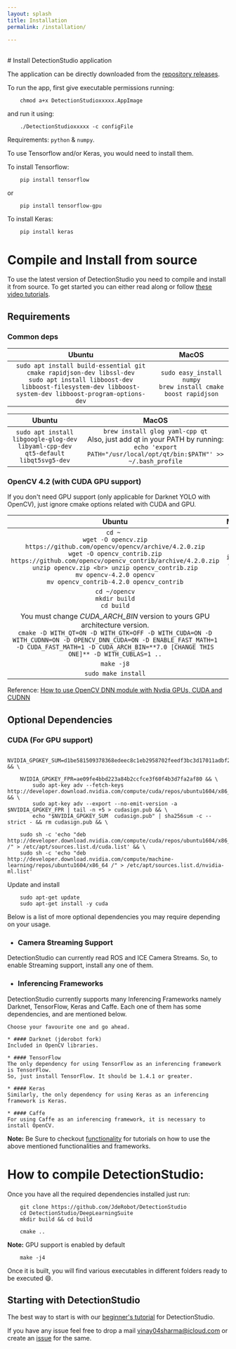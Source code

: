 ```yaml
---
layout: splash
title: Installation
permalink: /installation/

---
```


<br>
# Install DetectionStudio application
 
The application can be directly downloaded from the [repository releases](https://github.com/JdeRobot/DetectionStudio/releases/tag/continuous).

To run the app, first give executable permissions running:  
```
    chmod a+x DetectionStudioxxxxx.AppImage
```
and run it using:  
```
    ./DetectionStudioxxxxx -c configFile
```


Requirements: `python` & `numpy`.

To use Tensorflow and/or Keras, you would need to install them.

To install Tensorflow:
```
    pip install tensorflow
```
or

```
    pip install tensorflow-gpu
```
To install Keras:
```
    pip install keras
```

# Compile and Install from source
To use the latest version of DetectionStudio you need to compile and install it from source.
To get started you can either read along or follow [these video tutorials](https://www.youtube.com/watch?v=HYuFFTnEn5s&list=PLgB5c9xg9C91DJ30WFlHfHAhMECeho-gU).
## Requirements

### Common deps


| Ubuntu   |      MacOS      |  
|:-------------:|:-------------:|
| `sudo apt install build-essential git cmake rapidjson-dev libssl-dev` <br> `sudo apt install libboost-dev libboost-filesystem-dev libboost-system-dev libboost-program-options-dev` | `sudo easy_install numpy` <br> `brew install cmake boost rapidjson` | 
       

| Ubuntu   |      MacOS      |  
|:-------------:|:-------------:|
| `sudo apt install libgoogle-glog-dev libyaml-cpp-dev qt5-default libqt5svg5-dev` |    `brew install glog yaml-cpp qt` <br> Also, just add qt in your PATH by running: <br> `echo 'export PATH="/usr/local/opt/qt/bin:$PATH"' >> ~/.bash_profile`   |

### OpenCV 4.2 (with CUDA GPU support) 

If you don't need GPU support (only applicable for Darknet YOLO with OpenCV), just ignore cmake options related with CUDA and GPU.

| Ubuntu   |      MacOS      |  
|:-------------:|:-------------:|
| `cd ~ `<br> `wget -O opencv.zip https://github.com/opencv/opencv/archive/4.2.0.zip` <br> `wget -O opencv_contrib.zip https://github.com/opencv/opencv_contrib/archive/4.2.0.zip` <br> `unzip opencv.zip <br> unzip opencv_contrib.zip` <br> `mv opencv-4.2.0 opencv` <br> `mv opencv_contrib-4.2.0 opencv_contrib` | `brew install opencv` |
| `cd ~/opencv` <br> `mkdir build` <br> `cd build` | |
|  You must change *CUDA_ARCH_BIN* version to yours GPU architecture version. <br> `cmake -D WITH_QT=ON -D WITH_GTK=OFF -D WITH_CUDA=ON -D WITH_CUDNN=ON -D OPENCV_DNN_CUDA=ON -D ENABLE_FAST_MATH=1 -D CUDA_FAST_MATH=1 -D CUDA_ARCH_BIN=**7.0 [CHANGE THIS ONE]** -D WITH_CUBLAS=1 ..` | |
| `make -j8` | |
| `sudo make install` | |

Reference: [How to use OpenCV DNN module with Nvdia GPUs, CUDA and CUDNN](https://www.pyimagesearch.com/2020/02/03/how-to-use-opencvs-dnn-module-with-nvidia-gpus-cuda-and-cudnn/)


## Optional Dependencies

### CUDA (For GPU support)

```
    NVIDIA_GPGKEY_SUM=d1be581509378368edeec8c1eb2958702feedf3bc3d17011adbf24efacce4ab5 && \

    NVIDIA_GPGKEY_FPR=ae09fe4bbd223a84b2ccfce3f60f4b3d7fa2af80 && \
        sudo apt-key adv --fetch-keys http://developer.download.nvidia.com/compute/cuda/repos/ubuntu1604/x86_64/7fa2af80.pub && \
        sudo apt-key adv --export --no-emit-version -a $NVIDIA_GPGKEY_FPR | tail -n +5 > cudasign.pub && \
        echo "$NVIDIA_GPGKEY_SUM  cudasign.pub" | sha256sum -c --strict - && rm cudasign.pub && \

    sudo sh -c 'echo "deb http://developer.download.nvidia.com/compute/cuda/repos/ubuntu1604/x86_64 /" > /etc/apt/sources.list.d/cuda.list' && \
    sudo sh -c 'echo "deb http://developer.download.nvidia.com/compute/machine-learning/repos/ubuntu1604/x86_64 /" > /etc/apt/sources.list.d/nvidia-ml.list'
```

Update and install

```
    sudo apt-get update
    sudo apt-get install -y cuda
```

Below is a list of more optional dependencies you may require depending on your usage.

* ### Camera Streaming Support
DetectionStudio can currently read ROS and ICE Camera Streams. So, to enable Streaming support, install any one of them.

* ### Inferencing Frameworks
DetectionStudio currently supports many Inferencing Frameworks namely Darknet, TensorFlow, Keras and Caffe.
Each one of them has some dependencies, and are mentioned below.

    Choose your favourite one and go ahead.

    * #### Darknet (jderobot fork)
    Included in OpenCV libraries.

    * #### TensorFlow
    The only dependency for using TensorFlow as an inferencing framework is TensorFlow.
    So, just install TensorFlow. It should be 1.4.1 or greater.

    * #### Keras
    Similarly, the only dependency for using Keras as an inferencing framework is Keras.
    
    * #### Caffe
    For using Caffe as an inferencing framework, it is necessary to install OpenCV.


**Note:** Be Sure to checkout [functionality](../functionality/command_line_application) for tutorials on how to use the above mentioned functionalities and frameworks.  

# How to compile DetectionStudio:

Once you have all the required dependencies installed just run:

```
    git clone https://github.com/JdeRobot/DetectionStudio
    cd DetectionStudio/DeepLearningSuite
    mkdir build && cd build
```
```
    cmake ..
```
**Note:** GPU support is enabled by default
```
    make -j4
```

Once it is built, you will find various executables in different folders ready to be executed :smile:.

## Starting with DetectionStudio
The best way to start is with our [beginner's tutorial](../resources/tutorial/) for DetectionStudio.

If you have any issue feel free to drop a mail <vinay04sharma@icloud.com> or create an [issue](https://github.com/JdeRobot/DetectionStudio/issues) for the same.
